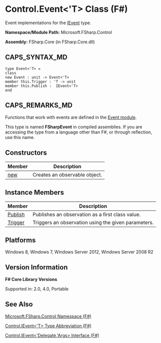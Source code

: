 # Control.Event<'T> Class (F#)

Event implementations for the [IEvent](http://msdn.microsoft.com/en-us/library/7976554f-9aa8-451f-a69d-d4670c064432) type.

**Namespace/Module Path:** Microsoft.FSharp.Control

**Assembly:** FSharp.Core (in FSharp.Core.dll)


## CAPS_SYNTAX_MD

```
type Event<'T> =
class
new Event : unit -> Event<'T>
member this.Trigger : 'T -> unit
member this.Publish :  IEvent<'T>
end
```

## CAPS_REMARKS_MD
Functions that work with events are defined in the [Event module](http://msdn.microsoft.com/en-us/library/8b883baa-a460-4840-9baa-de8260351bc7).

This type is named **FSharpEvent** in compiled assemblies. If you are accessing the type from a language other than F#, or through reflection, use this name.


## Constructors


|Member|Description|
|------|-----------|
|[new](http://msdn.microsoft.com/en-us/library/4f9c6229-7502-4f4f-97ef-413a6c8501d1)|Creates an observable object.|

## Instance Members


|Member|Description|
|------|-----------|
|[Publish](http://msdn.microsoft.com/en-us/library/b0fdaad5-25e5-43d0-9c0c-ce37c4aeb68e)|Publishes an observation as a first class value.|
|[Trigger](http://msdn.microsoft.com/en-us/library/f8a418ad-72b4-4574-bdf8-b1e7e1f21459)|Triggers an observation using the given parameters.|

## Platforms
Windows 8, Windows 7, Windows Server 2012, Windows Server 2008 R2


## Version Information
**F# Core Library Versions**

Supported in: 2.0, 4.0, Portable




## See Also
[Microsoft.FSharp.Control Namespace &#40;F&#35;&#41;](Microsoft.FSharp.Control+Namespace+%28F%23%29.md)

[Control.IEvent&#60;'T&#62; Type Abbreviation &#40;F&#35;&#41;](Control.IEventL%27TR+Type+Abbreviation+%28F%23%29.md)

[Control.IEvent&#60;'Delegate,'Args&#62; Interface &#40;F&#35;&#41;](Control.IEventL%27Delegate%2C%27ArgsR+Interface+%28F%23%29.md)

